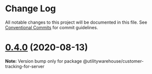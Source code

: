 # Change Log

All notable changes to this project will be documented in this file.
See [Conventional Commits](https://conventionalcommits.org) for commit guidelines.

# [0.4.0](https://github.com/utilitywarehouse/customer-tracking-sdk/compare/v0.4.0-alpha.0...v0.4.0) (2020-08-13)

**Note:** Version bump only for package @utilitywarehouse/customer-tracking-for-server
